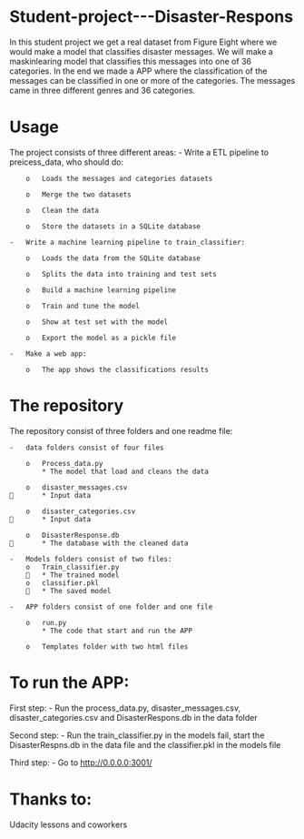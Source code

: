 # Student-project---Disaster-Respons
In this student project we get a real dataset from Figure Eight where we would make a model that classifies disaster messages. We will make a maskinlearing model that classifies this messages into one of 36 categories. In the end we made a APP where the classification of the messages can be classified in one or more of the categories. The messages came in three different genres and 36 categories.
 

# Usage
The project consists of three different areas:
	-	Write a ETL pipeline to preicess_data, who should do:
	
 	 	o	Loads the messages and categories datasets
		
  		o	Merge the two datasets
	
  		o	Clean the data
	
  		o	Store the datasets in a SQLite database
	
	-	Write a machine learning pipeline to train_classifier:
	
  		o	Loads the data from the SQLite database
		
  		o	Splits the data into training and test sets
		
  		o	Build a machine learning pipeline 
		
  		o	Train and tune the model
		
  		o	Show at test set with the model
		
  		o	Export the model as a pickle file
		
	-	Make a web app:
	
  		o	The app shows the classifications results
 
# The repository
The repository consist of three folders and one readme file:
	
	-	data folders consist of four files
	
		o	Process_data.py
			* The model that load and cleans the data

		o	disaster_messages.csv
			* Input data

		o	disaster_categories.csv
			* Input data

		o	DisasterResponse.db
			* The database with the cleaned data

	-	Models folders consist of two files:
		o	Train_classifier.py
			* The trained model
		o	classifier.pkl
			* The saved model
		
	-	APP folders consist of one folder and one file

		o	run.py
			* The code that start and run the APP

		o	Templates folder with two html files
		
# To run the APP:
First step:
	-	Run the process_data.py, disaster_messages.csv, disaster_categories.csv and DisasterRespons.db in the data folder

Second step:
	- 	Run the train_classifier.py in the models fail, start the DisasterRespns.db in the data file and the classifier.pkl in 			the models file
	
Third step:
	- 	Go to http://0.0.0.0:3001/
	
# Thanks to:
Udacity lessons and coworkers
